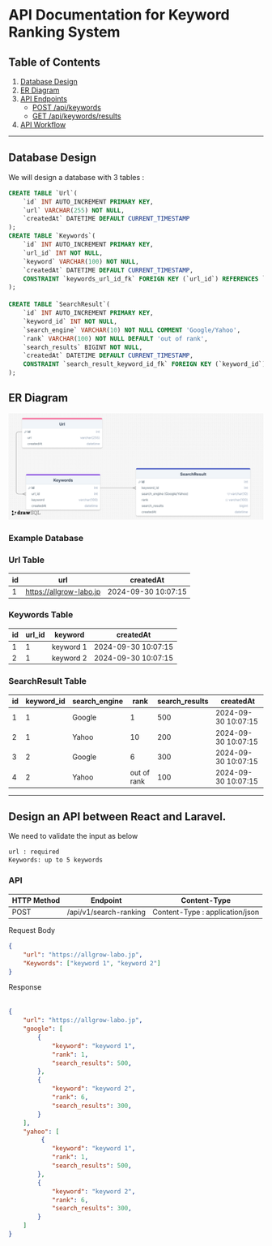 # API Documentation for Keyword Ranking System

## Table of Contents
1. [Database Design](#database-design)
2. [ER Diagram](#er-diagram)
3. [API Endpoints](#api-endpoints)
    - [POST /api/keywords](#post-apikeywords)
    - [GET /api/keywords/results](#get-apikeywordsresults)
4. [API Workflow](#api-workflow)

---

## Database Design
We will design a database with 3 tables :

```sql
CREATE TABLE `Url`(
    `id` INT AUTO_INCREMENT PRIMARY KEY,
    `url` VARCHAR(255) NOT NULL,
    `createdAt` DATETIME DEFAULT CURRENT_TIMESTAMP
);
CREATE TABLE `Keywords`(
    `id` INT AUTO_INCREMENT PRIMARY KEY,
    `url_id` INT NOT NULL,
    `keyword` VARCHAR(100) NOT NULL,
    `createdAt` DATETIME DEFAULT CURRENT_TIMESTAMP,
    CONSTRAINT `keywords_url_id_fk` FOREIGN KEY (`url_id`) REFERENCES `Url` (`id`)
);

CREATE TABLE `SearchResult`(
    `id` INT AUTO_INCREMENT PRIMARY KEY,
    `keyword_id` INT NOT NULL,
    `search_engine` VARCHAR(10) NOT NULL COMMENT 'Google/Yahoo',
    `rank` VARCHAR(100) NOT NULL DEFAULT 'out of rank',
    `search_results` BIGINT NOT NULL,
    `createdAt` DATETIME DEFAULT CURRENT_TIMESTAMP,
    CONSTRAINT `search_result_keyword_id_fk` FOREIGN KEY (`keyword_id`) REFERENCES `Keywords` (`id`)
);
```

## ER Diagram

<!-- [Nhấp vào đây để xem sơ đồ](https://drawsql.app/teams/local-25/diagrams/test-allgrowlabo/embed) -->
![Wireframe Example](diagram_sql.png)


### Example Database

### Url Table
| id | url                      |  createdAt |
|----|-------                   |-------------|
| 1  | https://allgrow-labo.jp  | 2024-09-30 10:07:15 | 

### Keywords Table
| id | url_id | keyword   |  createdAt |
|----|------- |---------  |-------------|
| 1  | 1      | keyword 1 | 2024-09-30 10:07:15 | 
| 2  | 1      | keyword 2 | 2024-09-30 10:07:15 | 

### SearchResult Table
| id | keyword_id | search_engine | rank        | search_results | createdAt |
|----|-------     |-------------  |------       |-------------   |-------------|
| 1  | 1          | Google        | 1           | 500            | 2024-09-30 10:07:15 | 
| 2  | 1          | Yahoo         | 10          | 200            | 2024-09-30 10:07:15 | 
| 3  | 2          | Google        | 6           | 300            | 2024-09-30 10:07:15 | 
| 4  | 2          | Yahoo         | out of rank | 100            | 2024-09-30 10:07:15 | 

--- 

## Design an API between React and Laravel.

We need to validate the input as below 
```
url : required
Keywords: up to 5 keywords
```

### API
| HTTP Method | Endpoint      | Content-Type |
|-------------|---------------|-------------|
| POST        | /api/v1/search-ranking | Content-Type : application/json | 

Request Body
```json
{
    "url": "https://allgrow-labo.jp",
    "Keywords": ["keyword 1", "keyword 2"]
}
```

Response
```json

{
    "url": "https://allgrow-labo.jp",
    "google": [
        {
            "keyword": "keyword 1",
            "rank": 1,
            "search_results": 500,
        },
        {
            "keyword": "keyword 2",
            "rank": 6,
            "search_results": 300,
        }
    ],
    "yahoo": [
         {
            "keyword": "keyword 1",
            "rank": 1,
            "search_results": 500,
        },
        {
            "keyword": "keyword 2",
            "rank": 6,
            "search_results": 300,
        }
    ]
}

```
